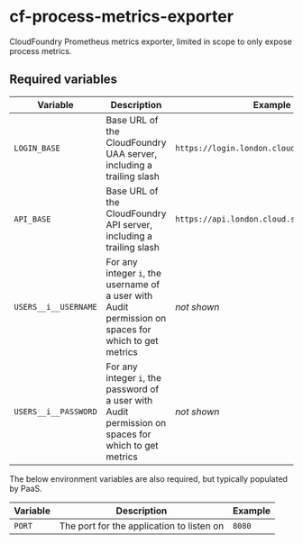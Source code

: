 # cf-process-metrics-exporter

CloudFoundry Prometheus metrics exporter, limited in scope to only expose process metrics.


## Required variables


| Variable              | Description | Example |
| ---                   | ---         | ---     |
| `LOGIN_BASE`          | Base URL of the CloudFoundry UAA server, including a trailing slash | `https://login.london.cloud.service.gov.uk/`
| `API_BASE`            | Base URL of the CloudFoundry API server, including a trailing slash | `https://api.london.cloud.service.gov.uk/`
| `USERS__i__USERNAME`  | For any integer `i`, the username of a user with Audit permission on spaces for which to get metrics | _not shown_
| `USERS__i__PASSWORD`  | For any integer `i`, the password of a user with Audit permission on spaces for which to get metrics | _not shown_


The below environment variables are also required, but typically populated by PaaS.

| Variable        | Description | Example |
| ---             | ---         | ---     |
| `PORT`          | The port for the application to listen on | `8080`
